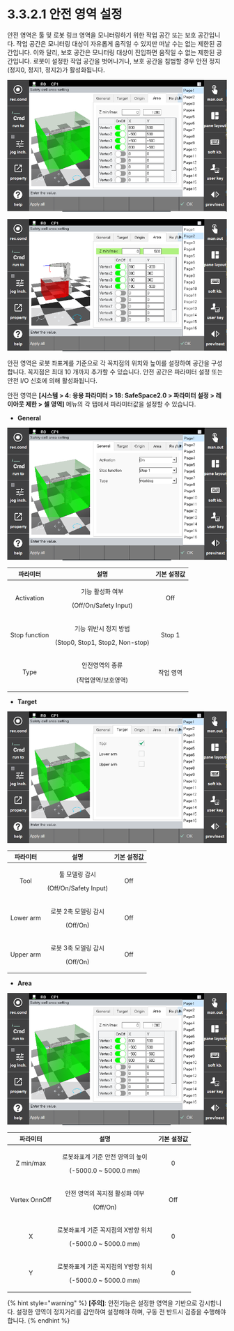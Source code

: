 ﻿# 3.3.2.1 안전 영역 설정

안전 영역은 툴 및 로봇 링크 영역을 모니터링하기 위한 작업 공간 또는 보호 공간입니다. 작업 공간은 모니터링 대상이 자유롭게 움직일 수 있지만 떠날 수는 없는 제한된 공간입니다. 이와 달리, 보호 공간은 모니터링 대상이 진입하면 움직일 수 없는 제한된 공간입니다. 로봇이 설정한 작업 공간을 벗어나거나, 보호 공간을 침범할 경우 안전 정지(정지0, 정지1, 정지2)가 활성화됩니다.

![작업 공간](../../../_assets/safety_layout/cell_working.PNG)

![보호 공간](../../../_assets/safety_layout/cell_protected.PNG)

안전 영역은 로봇 좌표계를 기준으로 각 꼭지점의 위치와 높이를 설정하여 공간을 구성합니다. 꼭지점은 최대 10 개까지 추가할 수 있습니다. 안전 공간은 파라미터 설정 또는 안전 I/O 신호에 의해 활성화됩니다.

안전 영역은 **\[시스템 > 4: 응용 파라미터 > 18: SafeSpace2.0 > 파라미터 설정 > 레이아웃 제한 > 셀 영역]** 메뉴의 각 탭에서 파라미터값을 설정할 수 있습니다.


*   **General** 


![](../../../_assets/safety_layout/cell_general.PNG)

|  **파라미터** |                       **설명**                       |  **기본 설정값**  |
| :-------: | :------------------------------------------------: | :----------: |
| Activation | <p>기능 활성화 여부</p><p>(Off/On/Safety Input)</p> |   Off  |
| Stop function |   <p>기능 위반시 정지 방법</p><p>(Stop0, Stop1, Stop2, Non-stop)</p>  | Stop 1 |
| Type |  <p>안전영역의 종류</p><p>(작업영역/보호영역)</p>  | 작업 영역 |


*   **Target** 


![](../../../_assets/safety_layout/cell_target.PNG)

|  **파라미터** |                       **설명**                       |  **기본 설정값**  |
| :-------: | :------------------------------------------------: | :----------: |
| Tool | <p>툴 모델링 감시</p><p>(Off/On/Safety Input)</p> |   Off  |
| Lower arm |   <p>로봇 2축 모델링 감시</p><p>(Off/On)</p>  | Off |
| Upper arm |  <p>로봇 3축 모델링 감시</p><p>(Off/On)</p>  | Off |


*   **Area** 


![](../../../_assets/safety_layout/cell_working.PNG)

|  **파라미터** |                       **설명**                       |  **기본 설정값**  |
| :-------: | :------------------------------------------------: | :----------: |
| Z min/max | <p>로봇좌표계 기준 안전 영역의 높이</p><p>(-5000.0 ~ 5000.0 mm)</p> |   0  |
| Vertex OnnOff |   <p>안전 영역의 꼭지점 활성화 여부</p><p>(Off/On)</p>  | Off |
| X |  <p>로봇좌표계 기준 꼭지점의 X방향 위치</p><p>(-5000.0 ~ 5000.0 mm)</p>  | 0 |
| Y |  <p>로봇좌표계 기준 꼭지점의 Y방향 위치</p><p>(-5000.0 ~ 5000.0 mm)</p>  | 0 |








{% hint style="warning" %}
**\[주의]**: 안전기능은 설정한 영역을 기반으로 감시합니다. 설정한 영역이 정지거리를 감안하여 설정해야 하며, 구동 전 반드시 검증을 수행해야합니다.
{% endhint %}